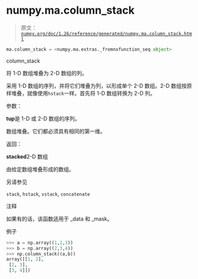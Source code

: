# numpy.ma.column_stack

> 原文：[`numpy.org/doc/1.26/reference/generated/numpy.ma.column_stack.html`](https://numpy.org/doc/1.26/reference/generated/numpy.ma.column_stack.html)

```py
ma.column_stack = <numpy.ma.extras._fromnxfunction_seq object>
```

column_stack

将 1-D 数组堆叠为 2-D 数组的列。

采用 1-D 数组的序列，并将它们堆叠为列，以形成单个 2-D 数组。2-D 数组按原样堆叠，就像使用`hstack`一样。首先将 1-D 数组转换为 2-D 列。

参数：

**tup**是 1-D 或 2-D 数组的序列。

数组堆叠。它们都必须具有相同的第一维。

返回：

**stacked**2-D 数组

由给定数组堆叠形成的数组。

另请参见

`stack`, `hstack`, `vstack`, `concatenate`

注释

如果有的话，该函数适用于 _data 和 _mask。

例子

```py
>>> a = np.array((1,2,3))
>>> b = np.array((2,3,4))
>>> np.column_stack((a,b))
array([[1, 2],
 [2, 3],
 [3, 4]]) 
```
